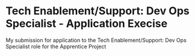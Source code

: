 # Tech Enablement/Support: Dev Ops Specialist - Application Execise

My submission for application to the Tech Enablement/Support: Dev Ops Specialist role for the Apprentice Project